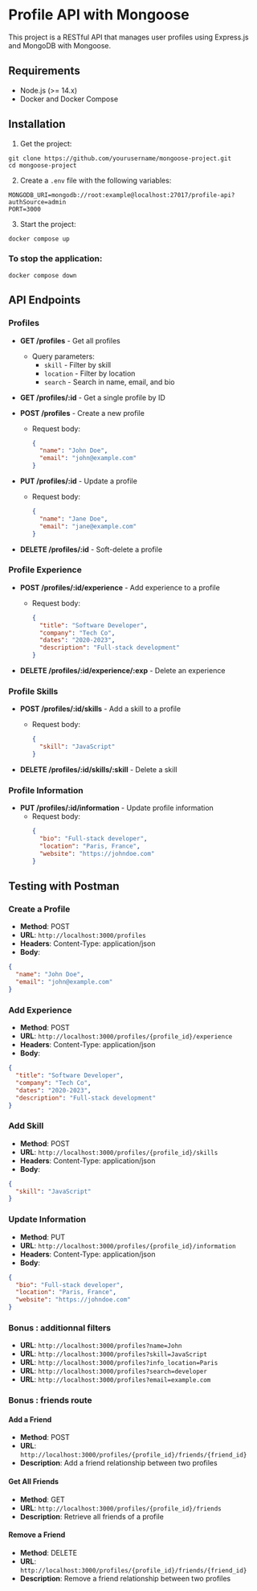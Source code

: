 # Profile API with Mongoose

This project is a RESTful API that manages user profiles using Express.js and MongoDB with Mongoose.

## Requirements

- Node.js (>= 14.x)
- Docker and Docker Compose

## Installation

1. Get the project:

```
git clone https://github.com/yourusername/mongoose-project.git
cd mongoose-project
```

2. Create a `.env` file with the following variables:

```
MONGODB_URI=mongodb://root:example@localhost:27017/profile-api?authSource=admin
PORT=3000
```

3. Start the project:

```
docker compose up
```

### To stop the application:

```
docker compose down
```


## API Endpoints

### Profiles

- **GET /profiles** - Get all profiles

  - Query parameters:
    - `skill` - Filter by skill
    - `location` - Filter by location
    - `search` - Search in name, email, and bio

- **GET /profiles/:id** - Get a single profile by ID

- **POST /profiles** - Create a new profile

  - Request body:
    ```json
    {
      "name": "John Doe",
      "email": "john@example.com"
    }
    ```

- **PUT /profiles/:id** - Update a profile

  - Request body:
    ```json
    {
      "name": "Jane Doe",
      "email": "jane@example.com"
    }
    ```

- **DELETE /profiles/:id** - Soft-delete a profile

### Profile Experience

- **POST /profiles/:id/experience** - Add experience to a profile

  - Request body:
    ```json
    {
      "title": "Software Developer",
      "company": "Tech Co",
      "dates": "2020-2023",
      "description": "Full-stack development"
    }
    ```

- **DELETE /profiles/:id/experience/:exp** - Delete an experience

### Profile Skills

- **POST /profiles/:id/skills** - Add a skill to a profile

  - Request body:
    ```json
    {
      "skill": "JavaScript"
    }
    ```

- **DELETE /profiles/:id/skills/:skill** - Delete a skill

### Profile Information

- **PUT /profiles/:id/information** - Update profile information
  - Request body:
    ```json
    {
      "bio": "Full-stack developer",
      "location": "Paris, France",
      "website": "https://johndoe.com"
    }
    ```

## Testing with Postman


### Create a Profile

- **Method**: POST
- **URL**: `http://localhost:3000/profiles`
- **Headers**: Content-Type: application/json
- **Body**:

```json
{
  "name": "John Doe",
  "email": "john@example.com"
}
```

### Add Experience

- **Method**: POST
- **URL**: `http://localhost:3000/profiles/{profile_id}/experience`
- **Headers**: Content-Type: application/json
- **Body**:

```json
{
  "title": "Software Developer",
  "company": "Tech Co",
  "dates": "2020-2023",
  "description": "Full-stack development"
}
```

### Add Skill

- **Method**: POST
- **URL**: `http://localhost:3000/profiles/{profile_id}/skills`
- **Headers**: Content-Type: application/json
- **Body**:

```json
{
  "skill": "JavaScript"
}
```

### Update Information

- **Method**: PUT
- **URL**: `http://localhost:3000/profiles/{profile_id}/information`
- **Headers**: Content-Type: application/json
- **Body**:

```json
{
  "bio": "Full-stack developer",
  "location": "Paris, France",
  "website": "https://johndoe.com"
}
```

### Bonus : additionnal filters


- **URL**: `http://localhost:3000/profiles?name=John`
- **URL**: `http://localhost:3000/profiles?skill=JavaScript`
- **URL**: `http://localhost:3000/profiles?info_location=Paris`
- **URL**: `http://localhost:3000/profiles?search=developer`
- **URL**: `http://localhost:3000/profiles?email=example.com`

### Bonus : friends route

#### Add a Friend

- **Method**: POST
- **URL**: `http://localhost:3000/profiles/{profile_id}/friends/{friend_id}`
- **Description**: Add a friend relationship between two profiles

#### Get All Friends

- **Method**: GET
- **URL**: `http://localhost:3000/profiles/{profile_id}/friends`
- **Description**: Retrieve all friends of a profile

#### Remove a Friend

- **Method**: DELETE
- **URL**: `http://localhost:3000/profiles/{profile_id}/friends/{friend_id}`
- **Description**: Remove a friend relationship between two profiles
